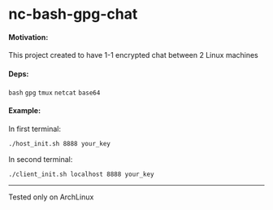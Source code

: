 # nc-bash-gpg-chat
#### Motivation:
This project created to have 1-1 encrypted chat between 2 Linux machines
#### Deps:
``bash``
``gpg``
``tmux``
``netcat``
``base64``

#### Example:
In first terminal:
```bash
./host_init.sh 8888 your_key
```
In second terminal:
```
./client_init.sh localhost 8888 your_key
```
---
Tested only on ArchLinux

